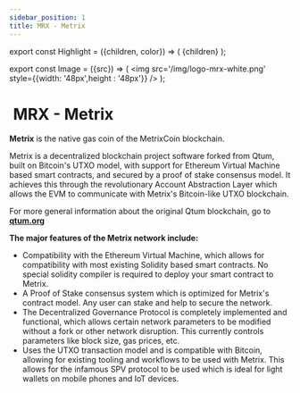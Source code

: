 ```yaml
---
sidebar_position: 1
title: MRX - Metrix
---
```


export const Highlight = ({children, color}) => (
<span
style={{color}}>
{children}
</span>
);

export const Image = ({src}) => (
<img src='/img/logo-mrx-white.png' style={{width: '48px',height : '48px'}} />
);

# <Image  /> MRX - Metrix

<Highlight color="#bf96c6">**Metrix**</Highlight> is the native gas coin of the MetrixCoin blockchain.

Metrix is a decentralized blockchain project software forked from Qtum, built on Bitcoin's UTXO model, with support for Ethereum Virtual Machine based smart contracts, and secured by a proof of stake consensus model. It achieves this through the revolutionary Account Abstraction Layer which allows the EVM to communicate with Metrix's Bitcoin-like UTXO blockchain.

For more general information about the original Qtum blockchain, go to [**qtum.org**](https://qtum.org)

**The major features of the Metrix network include:**

- Compatibility with the Ethereum Virtual Machine, which allows for compatibility with most existing Solidity based smart contracts. No special solidity compiler is required to deploy your smart contract to Metrix.
- A Proof of Stake consensus system which is optimized for Metrix's contract model. Any user can stake and help to secure the network.
- The Decentralized Governance Protocol is completely implemented and functional, which allows certain network parameters to be modified without a fork or other network disruption. This currently controls parameters like block size, gas prices, etc.
- Uses the UTXO transaction model and is compatible with Bitcoin, allowing for existing tooling and workflows to be used with Metrix. This allows for the infamous SPV protocol to be used which is ideal for light wallets on mobile phones and IoT devices.
